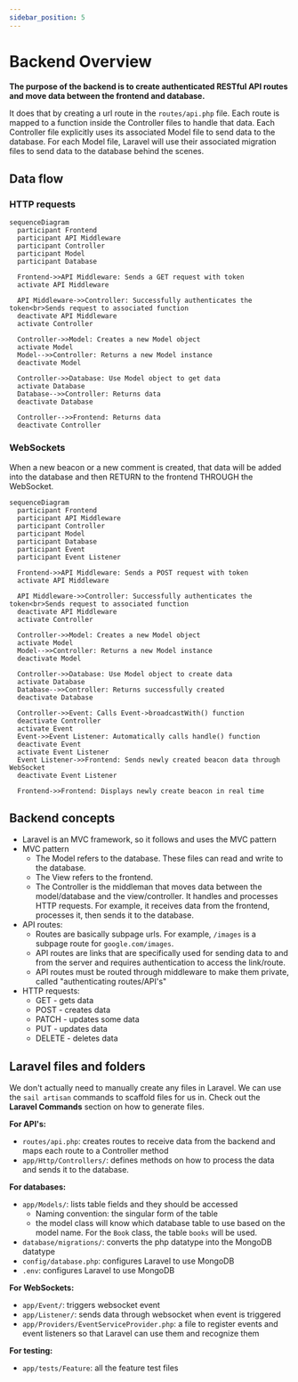 ```yaml
---
sidebar_position: 5
---
```

# Backend Overview
**The purpose of the backend is to create authenticated RESTful API routes and move data between the frontend and database.**

It does that by creating a url route in the `routes/api.php` file. Each route is mapped to a function inside the Controller files to handle that data. Each Controller file explicitly uses its associated Model file to send data to the database. For each Model file, Laravel will use their associated migration files to send data to the database behind the scenes.

## Data flow

### HTTP requests
```mermaid
sequenceDiagram
  participant Frontend
  participant API Middleware
  participant Controller
  participant Model
  participant Database

  Frontend->>API Middleware: Sends a GET request with token
  activate API Middleware
  
  API Middleware->>Controller: Successfully authenticates the token<br>Sends request to associated function
  deactivate API Middleware
  activate Controller

  Controller->>Model: Creates a new Model object
  activate Model
  Model-->>Controller: Returns a new Model instance
  deactivate Model

  Controller->>Database: Use Model object to get data
  activate Database
  Database-->>Controller: Returns data
  deactivate Database
  
  Controller-->>Frontend: Returns data
  deactivate Controller
```

### WebSockets

When a new beacon or a new comment is created, that data will be added into the database and then RETURN to the frontend THROUGH the WebSocket.

```mermaid
sequenceDiagram
  participant Frontend
  participant API Middleware
  participant Controller
  participant Model
  participant Database
  participant Event
  participant Event Listener

  Frontend->>API Middleware: Sends a POST request with token
  activate API Middleware
  
  API Middleware->>Controller: Successfully authenticates the token<br>Sends request to associated function
  deactivate API Middleware
  activate Controller

  Controller->>Model: Creates a new Model object
  activate Model
  Model-->>Controller: Returns a new Model instance
  deactivate Model

  Controller->>Database: Use Model object to create data
  activate Database
  Database-->>Controller: Returns successfully created
  deactivate Database
  
  Controller->>Event: Calls Event->broadcastWith() function
  deactivate Controller
  activate Event
  Event->>Event Listener: Automatically calls handle() function
  deactivate Event
  activate Event Listener
  Event Listener->>Frontend: Sends newly created beacon data through WebSocket
  deactivate Event Listener

  Frontend->>Frontend: Displays newly create beacon in real time
```

## Backend concepts
- Laravel is an MVC framework, so it follows and uses the MVC pattern
- MVC pattern
  - The Model refers to the database. These files can read and write to the database.
  - The View refers to the frontend.
  - The Controller is the middleman that moves data between the model/database and the view/controller. It handles and processes HTTP requests. For example, it receives data from the frontend, processes it, then sends it to the database.
- API routes:
  - Routes are basically subpage urls. For example, `/images` is a subpage route for `google.com/images`.
  - API routes are links that are specifically used for sending data to and from the server and requires authentication to access the link/route.
  - API routes must be routed through middleware to make them private, called "authenticating routes/API's"
- HTTP requests:
    - GET - gets data
    - POST - creates data
    - PATCH - updates some data
    - PUT - updates data
    - DELETE - deletes data

## Laravel files and folders

We don't actually need to manually create any files in Laravel. We can use the `sail artisan` commands to scaffold files for us in. Check out the **Laravel Commands** section on how to generate files.

**For API's:**
- `routes/api.php`: creates routes to receive data from the backend and maps each route to a Controller method
- `app/Http/Controllers/`: defines methods on how to process the data and sends it to the database.

**For databases:**
- `app/Models/`: lists table fields and they should be accessed
  - Naming convention: the singular form of the table
  - the model class will know which database table to use based on the model name. For the `Book` class, the table `books` will be used.
- `database/migrations/`: converts the php datatype into the MongoDB datatype
- `config/database.php`: configures Laravel to use MongoDB
- `.env`: configures Laravel to use MongoDB

**For WebSockets:**
- `app/Event/`: triggers websocket event
- `app/Listener/`: sends data through websocket when event is triggered
- `app/Providers/EventServiceProvider.php`: a file to register events and event listeners so that Laravel can use them and recognize them

**For testing:**
- `app/tests/Feature`: all the feature test files